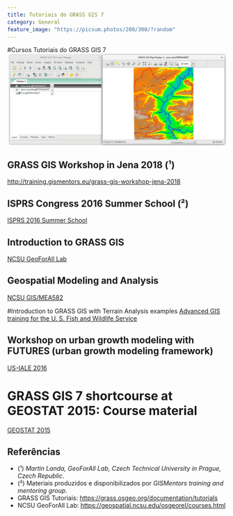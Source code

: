 ```yaml
---
title: Tutoriais do GRASS GIS 7
category: General
feature_image: "https://picsum.photos/200/300/?random"
---
```


#Cursos Tutoriais do GRASS GIS 7
![Jena 2018](/img/jena-rivers.png "Jena 2018")

## GRASS GIS Workshop in Jena 2018 (¹)
http://training.gismentors.eu/grass-gis-workshop-jena-2018

## ISPRS Congress 2016 Summer School (²)
[ISPRS 2016 Summer School](http://training.gismentors.eu/isprs-summer-school-2016)

## Introduction to GRASS GIS
[NCSU GeoForAll Lab](http://ncsu-geoforall-lab.github.io/grass-intro-workshop)

## Geospatial Modeling and Analysis
[NCSU GIS/MEA582](http://ncsu-geoforall-lab.github.io/geospatial-modeling-course/grass)

#Introduction to GRASS GIS with Terrain Analysis examples
[Advanced GIS training for the U. S. Fish and Wildlife Service](https://grasswiki.osgeo.org/wiki/Introduction_to_GRASS_GIS_with_terrain_analysis_examples)

## Workshop on urban growth modeling with FUTURES (urban growth modeling framework)
[US-IALE 2016](https://grasswiki.osgeo.org/wiki/Workshop_on_urban_growth_modeling_with_FUTURES)

# GRASS GIS 7 shortcourse at GEOSTAT 2015: Course material
[GEOSTAT 2015](https://data.neteler.org/geostat2015)

## Referências
- (¹) *Martin Landa, GeoForAll Lab, Czech Technical University in Prague, Czech Republic*.
- (²) Materiais produzidos e disponibilizados por *GISMentors training and mentoring group*.
- GRASS GIS Tutoriais: https://grass.osgeo.org/documentation/tutorials
- NCSU GeoForAll Lab: https://geospatial.ncsu.edu/osgeorel/courses.html
